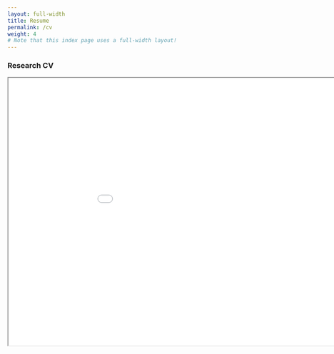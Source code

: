 ```yaml
---
layout: full-width
title: Resume
permalink: /cv
weight: 4
# Note that this index page uses a full-width layout!
---
```

### Research CV
<iframe src="/assets/cv/abhinav_cv2.pdf" width="1000" height="600"></iframe>


<!-- ### Data Science
<iframe src="/assets/cv/abhinav_ds.pdf" width="1000" height="800"></iframe> -->

